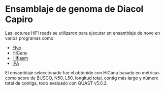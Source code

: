 Ensamblaje de genoma de Diacol Capiro
=

Las lecturas HiFi reads se utilizaron para ejecutar en ensamblaje de novo en varios programas como:
- [Flye](https://github.com/fenderglass/Flye) 
- [HiCanu](https://github.com/marbl/canu)
- [Hifiasm](https://github.com/chhylp123/hifiasm)
- [IPA](https://github.com/PacificBiosciences/pbipa)

El ensamblaje seleccionado fue el obtenido con HiCanu basado en métricas como score de BUSCO, N50, L50, longitud total, contig más largo y número total de contigs, todo evaluado con QUAST v5.0.2.

